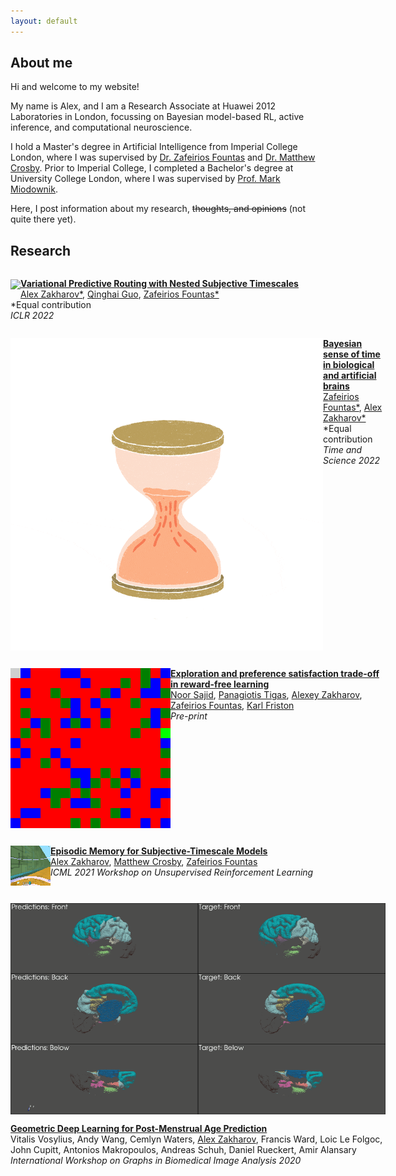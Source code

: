```yaml
---
layout: default
---
```


## About me

Hi and welcome to my website!

My name is Alex, and I am a Research Associate at Huawei 2012 Laboratories in London, focussing on Bayesian model-based RL, active inference, and computational neuroscience.

I hold a Master's degree in Artificial Intelligence from Imperial College London, where I was supervised by [Dr. Zafeirios Fountas](http://www.zfountas.com) and [Dr. Matthew Crosby](http://mdcrosby.com/). Prior to Imperial College, I completed a Bachelor's degree at University College London, where I was supervised by [Prof. Mark Miodownik](http://www.markmiodownik.net/).

Here, I post information about my research, ~~thoughts, and opinions~~ (not quite there yet).


## Research

<div style="float: left; width:600px;">
    <p style="float: left;"><img class="project_images" src="assets/img/Animation-VPR.gif" style="vertical-align:middle; horizontal-align:left;"></p>
    <p>
      <a href="https://vpr-model.github.io/"><b>Variational Predictive Routing with Nested Subjective Timescales</b></a><br>
      <a href="{{site.url}}">Alex Zakharov*</a>, <a href="{{site.url}}">Qinghai Guo</a>, <a href="http://www.zfountas.com">Zafeirios Fountas*</a><br>
      *Equal contribution<br>
      <i>ICLR 2022</i>
    </p>
</div>

<br>

<div style="float: left; width:600px;">
    <p style="float: left;"><img class="project_images" src="assets/img/sand.gif" style="vertical-align:middle; horizontal-align:left;"></p>
    <p>
      <a href="https://arxiv.org/pdf/2201.05464"><b>Bayesian sense of time in biological and artificial brains</b></a><br>
      <a href="http://www.zfountas.com">Zafeirios Fountas*</a>, <a href="{{site.url}}">Alex Zakharov*</a> <br>
      *Equal contribution<br>
      <i>Time and Science 2022</i>
    </p>
</div>

<br>

<div style="float: left;width:600px;">
    <p style="float: left;"><img class="project_images" src="assets/img/explor.gif" style="vertical-align:middle; horizontal-align:left;"></p>
    <p>
      <a href="https://ucbtns.github.io/explore/index.html"><b>Exploration and preference satisfaction trade-off in reward-free learning</b></a><br>
      <a href="https://ucbtns.github.io/">Noor Sajid</a>, <a href="https://ptigas.com/">Panagiotis Tigas</a>, <a href="{{site.url}}">Alexey Zakharov</a>, <a href="http://www.zfountas.com">Zafeirios Fountas</a>, <a href="https://scholar.google.com/citations?user=q_4u0aoAAAAJ&hl=en">Karl Friston</a><br>
      <i>Pre-print</i>
    </p>
</div>

<br>

<div style="float: left;width:600px;">
    <p style="float: left;"><img class="project_images" src="assets/img/stm2.gif" style="vertical-align:middle; horizontal-align:left;"></p>
    <p style="width:auto;">
      <a href="https://openreview.net/pdf?id=30lZDhrjonR"><b>Episodic Memory for Subjective-Timescale Models</b></a><br>
      <a href="{{site.url}}">Alex Zakharov</a>, <a href="http://mdcrosby.com/">Matthew Crosby</a>, <a href="http://www.zfountas.com">Zafeirios Fountas</a><br>
      <i>ICML 2021 Workshop on Unsupervised Reinforcement Learning</i>
    </p>
</div>

<br>

<div style="float: left;width:600px;">
    <p style="float: left;"><img class="project_images" src="assets/img/native-inflated-original3.gif" style="vertical-align:middle; horizontal-align:left;"></p>
    <p style="width:auto;">
      <a href="https://link.springer.com/chapter/10.1007/978-3-030-60365-6_17"><b>Geometric Deep Learning for Post-Menstrual Age Prediction</b></a><br>
      Vitalis Vosylius, Andy Wang, Cemlyn Waters, <a href="{{site.url}}">Alex Zakharov</a>, Francis Ward, Loic Le Folgoc, John Cupitt, Antonios Makropoulos, Andreas Schuh, Daniel Rueckert, Amir Alansary
      <i>International Workshop on Graphs in Biomedical Image Analysis 2020</i>
    </p>
</div>